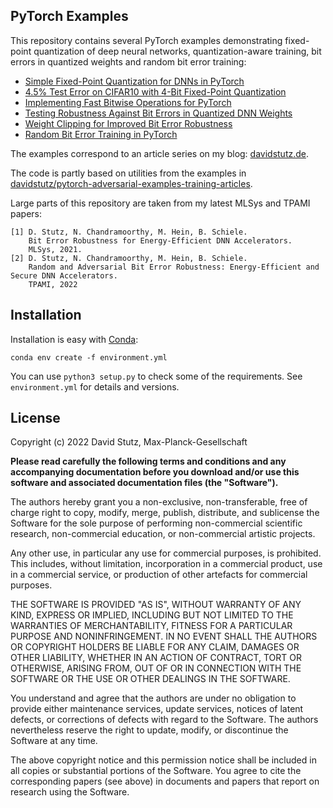 ## PyTorch Examples

This repository contains several PyTorch examples demonstrating fixed-point quantization of deep neural networks, quantization-aware training, bit errors in quantized weights and random bit error training:

* [Simple Fixed-Point Quantization for DNNs in PyTorch](101-network-quantization/README.md)
* [4.5% Test Error on CIFAR10 with 4-Bit Fixed-Point Quantization](102-quantization-aware-training/README.md)
* [Implementing Fast Bitwise Operations for PyTorch](103-bit-operations/README.md)
* [Testing Robustness Against Bit Errors in Quantized DNN Weights](104-bit-errors/README.md)
* [Weight Clipping for Improved Bit Error Robustness](105-weight-clipping/README.md)
* [Random Bit Error Training in PyTorch](106-bit-error-training/README.md)

The examples correspond to an article series on my blog:
[davidstutz.de](https://davidstutz.de/).

The code is partly based on utilities from the examples in
[davidstutz/pytorch-adversarial-examples-training-articles](https://github.com/davidstutz/pytorch-adversarial-examples-training-articles).

Large parts of this repository are taken from my latest
MLSys and TPAMI papers:
    
    [1] D. Stutz, N. Chandramoorthy, M. Hein, B. Schiele.
        Bit Error Robustness for Energy-Efficient DNN Accelerators.
        MLSys, 2021.
    [2] D. Stutz, N. Chandramoorthy, M. Hein, B. Schiele.
        Random and Adversarial Bit Error Robustness: Energy-Efficient and Secure DNN Accelerators.
        TPAMI, 2022

## Installation

Installation is easy with [Conda](https://docs.conda.io/en/latest/):

    conda env create -f environment.yml

You can use `python3 setup.py` to check some of the requirements.
See `environment.yml` for details and versions.

## License

 Copyright (c) 2022 David Stutz, Max-Planck-Gesellschaft

**Please read carefully the following terms and conditions and any accompanying documentation before you download and/or use this software and associated documentation files (the "Software").**

The authors hereby grant you a non-exclusive, non-transferable, free of charge right to copy, modify, merge, publish, distribute, and sublicense the Software for the sole purpose of performing non-commercial scientific research, non-commercial education, or non-commercial artistic projects.

Any other use, in particular any use for commercial purposes, is prohibited. This includes, without limitation, incorporation in a commercial product, use in a commercial service, or production of other artefacts for commercial purposes.

THE SOFTWARE IS PROVIDED "AS IS", WITHOUT WARRANTY OF ANY KIND, EXPRESS OR IMPLIED, INCLUDING BUT NOT LIMITED TO THE WARRANTIES OF MERCHANTABILITY, FITNESS FOR A PARTICULAR PURPOSE AND NONINFRINGEMENT. IN NO EVENT SHALL THE AUTHORS OR COPYRIGHT HOLDERS BE LIABLE FOR ANY CLAIM, DAMAGES OR OTHER LIABILITY, WHETHER IN AN ACTION OF CONTRACT, TORT OR OTHERWISE, ARISING FROM, OUT OF OR IN CONNECTION WITH THE SOFTWARE OR THE USE OR OTHER DEALINGS IN THE SOFTWARE.

You understand and agree that the authors are under no obligation to provide either maintenance services, update services, notices of latent defects, or corrections of defects with regard to the Software. The authors nevertheless reserve the right to update, modify, or discontinue the Software at any time.

The above copyright notice and this permission notice shall be included in all copies or substantial portions of the Software. You agree to cite the corresponding papers (see above) in documents and papers that report on research using the Software.